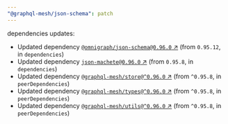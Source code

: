 ```yaml
---
"@graphql-mesh/json-schema": patch
---
```

dependencies updates:
  - Updated dependency [`@omnigraph/json-schema@0.96.0` ↗︎](https://www.npmjs.com/package/@omnigraph/json-schema/v/0.96.0) (from `0.95.12`, in `dependencies`)
  - Updated dependency [`json-machete@0.96.0` ↗︎](https://www.npmjs.com/package/json-machete/v/0.96.0) (from `0.95.8`, in `dependencies`)
  - Updated dependency [`@graphql-mesh/store@^0.96.0` ↗︎](https://www.npmjs.com/package/@graphql-mesh/store/v/0.96.0) (from `^0.95.8`, in `peerDependencies`)
  - Updated dependency [`@graphql-mesh/types@^0.96.0` ↗︎](https://www.npmjs.com/package/@graphql-mesh/types/v/0.96.0) (from `^0.95.8`, in `peerDependencies`)
  - Updated dependency [`@graphql-mesh/utils@^0.96.0` ↗︎](https://www.npmjs.com/package/@graphql-mesh/utils/v/0.96.0) (from `^0.95.8`, in `peerDependencies`)
